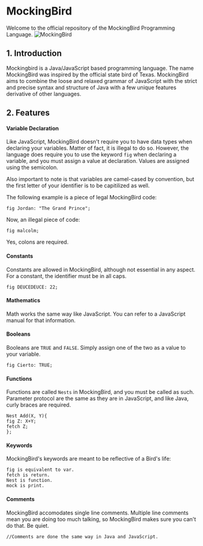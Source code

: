 # MockingBird
Welcome to the official repository of the MockingBird Programming Language.
![MockingBird](http://github.com/J-Play/MockingBird/blob/master/Logo.png)

## 1. Introduction
Mockingbird is a Java/JavaScript based programming language. The name MockingBird was inspired by the official state bird of Texas. MockingBird aims to combine the loose and relaxed grammar of JavaScript with the strict and precise syntax and structure of Java with a few unique features derivative of other languages.

## 2. Features
#### Variable Declaration
Like JavaScript, MockingBird doesn't require you to have data types when declaring your variables. Matter of fact, it is illegal to do so. However, the language does require you to use the keyword <code>fig</code> when declaring a variable, and you must assign a value at declaration. Values are assigned using the semicolon.

Also important to note is that variables are camel-cased by convention, but the first letter of your identifier is to be capitilized as well.

The following example is a piece of legal MockingBird code:
<pre><code>fig Jordan: "The Grand Prince";</code></pre>

Now, an illegal piece of code:
<pre><code>fig malcolm;</code></pre>

Yes, colons are required.

#### Constants
Constants are allowed in MockingBird, although not essential in any aspect. For a constant, the identifier must be in all caps.
<pre><code>fig DEUCEDEUCE: 22;</code></pre>

#### Mathematics
Math works the same way like JavaScript. You can refer to a JavaScript manual for that information.

#### Booleans
Booleans are <code>TRUE</code> and <code>FALSE</code>. Simply assign one of the two as a value to your variable.
<pre><code>fig Cierto: TRUE;</code></pre>

#### Functions
Functions are called <code>Nests</code> in MockingBird, and you must be called as such. Parameter protocol are the same as they are in JavaScript, and like Java, curly braces are required.
<pre><code>Nest Add(X, Y){
fig Z: X+Y;
fetch Z;
};</code></pre>

#### Keywords
MockingBird's keywords are meant to be reflective of a Bird's life:
<pre><code>fig is equivalent to var.
fetch is return.
Nest is function.
mock is print.</code></pre>

#### Comments
MockingBird accomodates single line comments. Multiple line comments mean you are doing too much talking, so MockingBird makes sure you can't do that. Be quiet.
<pre><code>//Comments are done the same way in Java and JavaScript.</code></pre>
